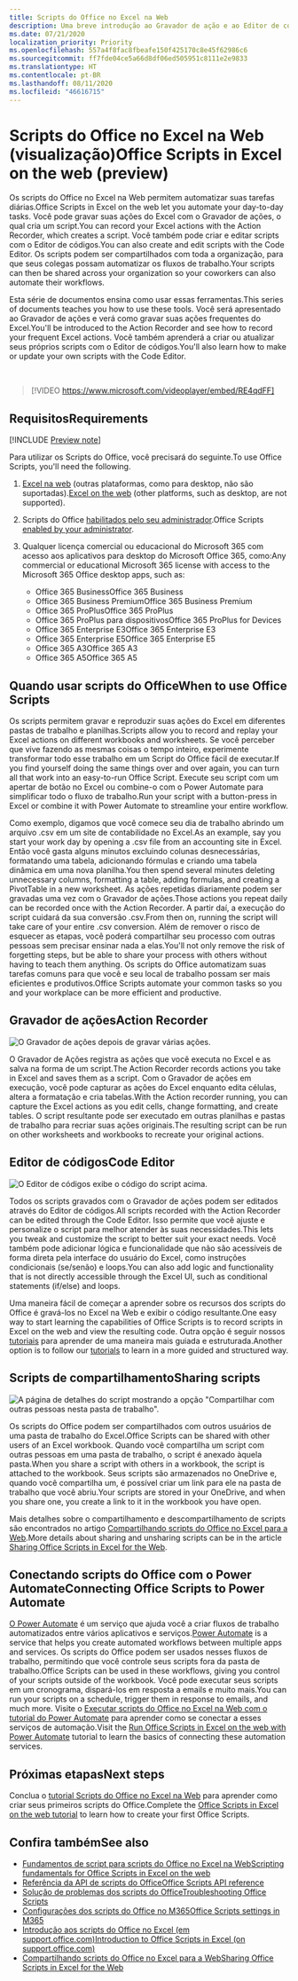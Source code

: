 ```yaml
---
title: Scripts do Office no Excel na Web
description: Uma breve introdução ao Gravador de ação e ao Editor de códigos de scripts do Office.
ms.date: 07/21/2020
localization_priority: Priority
ms.openlocfilehash: 557a4f8fac8fbeafe150f425170c8e45f62986c6
ms.sourcegitcommit: ff7fde04ce5a66d8df06ed505951c8111e2e9833
ms.translationtype: HT
ms.contentlocale: pt-BR
ms.lasthandoff: 08/11/2020
ms.locfileid: "46616715"
---
```

# <a name="office-scripts-in-excel-on-the-web-preview"></a><span data-ttu-id="b1276-103">Scripts do Office no Excel na Web (visualização)</span><span class="sxs-lookup"><span data-stu-id="b1276-103">Office Scripts in Excel on the web (preview)</span></span>

<span data-ttu-id="b1276-104">Os scripts do Office no Excel na Web permitem automatizar suas tarefas diárias.</span><span class="sxs-lookup"><span data-stu-id="b1276-104">Office Scripts in Excel on the web let you automate your day-to-day tasks.</span></span> <span data-ttu-id="b1276-105">Você pode gravar suas ações do Excel com o Gravador de ações, o qual cria um script.</span><span class="sxs-lookup"><span data-stu-id="b1276-105">You can record your Excel actions with the Action Recorder, which creates a script.</span></span> <span data-ttu-id="b1276-106">Você também pode criar e editar scripts com o Editor de códigos.</span><span class="sxs-lookup"><span data-stu-id="b1276-106">You can also create and edit scripts with the Code Editor.</span></span> <span data-ttu-id="b1276-107">Os scripts podem ser compartilhados com toda a organização, para que seus colegas possam automatizar os fluxos de trabalho.</span><span class="sxs-lookup"><span data-stu-id="b1276-107">Your scripts can then be shared across your organization so your coworkers can also automate their workflows.</span></span>

<span data-ttu-id="b1276-108">Esta série de documentos ensina como usar essas ferramentas.</span><span class="sxs-lookup"><span data-stu-id="b1276-108">This series of documents teaches you how to use these tools.</span></span> <span data-ttu-id="b1276-109">Você será apresentado ao Gravador de ações e verá como gravar suas ações frequentes do Excel.</span><span class="sxs-lookup"><span data-stu-id="b1276-109">You'll be introduced to the Action Recorder and see how to record your frequent Excel actions.</span></span> <span data-ttu-id="b1276-110">Você também aprenderá a criar ou atualizar seus próprios scripts com o Editor de códigos.</span><span class="sxs-lookup"><span data-stu-id="b1276-110">You'll also learn how to make or update your own scripts with the Code Editor.</span></span>

<br>

> [!VIDEO https://www.microsoft.com/videoplayer/embed/RE4qdFF]

## <a name="requirements"></a><span data-ttu-id="b1276-111">Requisitos</span><span class="sxs-lookup"><span data-stu-id="b1276-111">Requirements</span></span>

[!INCLUDE [Preview note](../includes/preview-note.md)]

<span data-ttu-id="b1276-112">Para utilizar os Scripts do Office, você precisará do seguinte.</span><span class="sxs-lookup"><span data-stu-id="b1276-112">To use Office Scripts, you'll need the following.</span></span>

1. <span data-ttu-id="b1276-113">[Excel na web](https://www.office.com/launch/excel) (outras plataformas, como para desktop, não são suportadas).</span><span class="sxs-lookup"><span data-stu-id="b1276-113">[Excel on the web](https://www.office.com/launch/excel) (other platforms, such as desktop, are not supported).</span></span>
1. <span data-ttu-id="b1276-114">Scripts do Office [habilitados pelo seu administrador](https://support.office.com/article/office-scripts-settings-in-m365-19d3c51a-6ca2-40ab-978d-60fa49554dcf).</span><span class="sxs-lookup"><span data-stu-id="b1276-114">Office Scripts [enabled by your administrator](https://support.office.com/article/office-scripts-settings-in-m365-19d3c51a-6ca2-40ab-978d-60fa49554dcf).</span></span>
1. <span data-ttu-id="b1276-115">Qualquer licença comercial ou educacional do Microsoft 365 com acesso aos aplicativos para desktop do Microsoft Office 365, como:</span><span class="sxs-lookup"><span data-stu-id="b1276-115">Any commercial or educational Microsoft 365 license with access to the Microsoft 365 Office desktop apps, such as:</span></span>

    - <span data-ttu-id="b1276-116">Office 365 Business</span><span class="sxs-lookup"><span data-stu-id="b1276-116">Office 365 Business</span></span>
    - <span data-ttu-id="b1276-117">Office 365 Business Premium</span><span class="sxs-lookup"><span data-stu-id="b1276-117">Office 365 Business Premium</span></span>
    - <span data-ttu-id="b1276-118">Office 365 ProPlus</span><span class="sxs-lookup"><span data-stu-id="b1276-118">Office 365 ProPlus</span></span>
    - <span data-ttu-id="b1276-119">Office 365 ProPlus para dispositivos</span><span class="sxs-lookup"><span data-stu-id="b1276-119">Office 365 ProPlus for Devices</span></span>
    - <span data-ttu-id="b1276-120">Office 365 Enterprise E3</span><span class="sxs-lookup"><span data-stu-id="b1276-120">Office 365 Enterprise E3</span></span>
    - <span data-ttu-id="b1276-121">Office 365 Enterprise E5</span><span class="sxs-lookup"><span data-stu-id="b1276-121">Office 365 Enterprise E5</span></span>
    - <span data-ttu-id="b1276-122">Office 365 A3</span><span class="sxs-lookup"><span data-stu-id="b1276-122">Office 365 A3</span></span>
    - <span data-ttu-id="b1276-123">Office 365 A5</span><span class="sxs-lookup"><span data-stu-id="b1276-123">Office 365 A5</span></span>

## <a name="when-to-use-office-scripts"></a><span data-ttu-id="b1276-124">Quando usar scripts do Office</span><span class="sxs-lookup"><span data-stu-id="b1276-124">When to use Office Scripts</span></span>

<span data-ttu-id="b1276-125">Os scripts permitem gravar e reproduzir suas ações do Excel em diferentes pastas de trabalho e planilhas.</span><span class="sxs-lookup"><span data-stu-id="b1276-125">Scripts allow you to record and replay your Excel actions on different workbooks and worksheets.</span></span> <span data-ttu-id="b1276-126">Se você perceber que vive fazendo as mesmas coisas o tempo inteiro, experimente transformar todo esse trabalho em um Script do Office fácil de executar.</span><span class="sxs-lookup"><span data-stu-id="b1276-126">If you find yourself doing the same things over and over again, you can turn all that work into an easy-to-run Office Script.</span></span> <span data-ttu-id="b1276-127">Execute seu script com um apertar de botão no Excel ou combine-o com o Power Automate para simplificar todo o fluxo de trabalho.</span><span class="sxs-lookup"><span data-stu-id="b1276-127">Run your script with a button-press in Excel or combine it with Power Automate to streamline your entire workflow.</span></span>

<span data-ttu-id="b1276-128">Como exemplo, digamos que você comece seu dia de trabalho abrindo um arquivo .csv em um site de contabilidade no Excel.</span><span class="sxs-lookup"><span data-stu-id="b1276-128">As an example, say you start your work day by opening a .csv file from an accounting site in Excel.</span></span> <span data-ttu-id="b1276-129">Então você gasta alguns minutos excluindo colunas desnecessárias, formatando uma tabela, adicionando fórmulas e criando uma tabela dinâmica em uma nova planilha.</span><span class="sxs-lookup"><span data-stu-id="b1276-129">You then spend several minutes deleting unnecessary columns, formatting a table, adding formulas, and creating a PivotTable in a new worksheet.</span></span> <span data-ttu-id="b1276-130">As ações repetidas diariamente podem ser gravadas uma vez com o Gravador de ações.</span><span class="sxs-lookup"><span data-stu-id="b1276-130">Those actions you repeat daily can be recorded once with the Action Recorder.</span></span> <span data-ttu-id="b1276-131">A partir daí, a execução do script cuidará da sua conversão .csv.</span><span class="sxs-lookup"><span data-stu-id="b1276-131">From then on, running the script will take care of your entire .csv conversion.</span></span> <span data-ttu-id="b1276-132">Além de remover o risco de esquecer as etapas, você poderá compartilhar seu processo com outras pessoas sem precisar ensinar nada a elas.</span><span class="sxs-lookup"><span data-stu-id="b1276-132">You'll not only remove the risk of forgetting steps, but be able to share your process with others without having to teach them anything.</span></span> <span data-ttu-id="b1276-133">Os scripts do Office automatizam suas tarefas comuns para que você e seu local de trabalho possam ser mais eficientes e produtivos.</span><span class="sxs-lookup"><span data-stu-id="b1276-133">Office Scripts automate your common tasks so you and your workplace can be more efficient and productive.</span></span>

## <a name="action-recorder"></a><span data-ttu-id="b1276-134">Gravador de ações</span><span class="sxs-lookup"><span data-stu-id="b1276-134">Action Recorder</span></span>

![O Gravador de ações depois de gravar várias ações.](../images/action-recorder-intro.png)

<span data-ttu-id="b1276-136">O Gravador de Ações registra as ações que você executa no Excel e as salva na forma de um script.</span><span class="sxs-lookup"><span data-stu-id="b1276-136">The Action Recorder records actions you take in Excel and saves them as a script.</span></span> <span data-ttu-id="b1276-137">Com o Gravador de ações em execução, você pode capturar as ações do Excel enquanto edita células, altera a formatação e cria tabelas.</span><span class="sxs-lookup"><span data-stu-id="b1276-137">With the Action recorder running, you can capture the Excel actions as you edit cells, change formatting, and create tables.</span></span> <span data-ttu-id="b1276-138">O script resultante pode ser executado em outras planilhas e pastas de trabalho para recriar suas ações originais.</span><span class="sxs-lookup"><span data-stu-id="b1276-138">The resulting script can be run on other worksheets and workbooks to recreate your original actions.</span></span>

## <a name="code-editor"></a><span data-ttu-id="b1276-139">Editor de códigos</span><span class="sxs-lookup"><span data-stu-id="b1276-139">Code Editor</span></span>

![O Editor de códigos exibe o código do script acima.](../images/code-editor-intro.png)

<span data-ttu-id="b1276-141">Todos os scripts gravados com o Gravador de ações podem ser editados através do Editor de códigos.</span><span class="sxs-lookup"><span data-stu-id="b1276-141">All scripts recorded with the Action Recorder can be edited through the Code Editor.</span></span> <span data-ttu-id="b1276-142">Isso permite que você ajuste e personalize o script para melhor atender às suas necessidades.</span><span class="sxs-lookup"><span data-stu-id="b1276-142">This lets you tweak and customize the script to better suit your exact needs.</span></span> <span data-ttu-id="b1276-143">Você também pode adicionar lógica e funcionalidade que não são acessíveis de forma direta pela interface do usuário do Excel, como instruções condicionais (se/senão) e loops.</span><span class="sxs-lookup"><span data-stu-id="b1276-143">You can also add logic and functionality that is not directly accessible through the Excel UI, such as conditional statements (if/else) and loops.</span></span>

<span data-ttu-id="b1276-144">Uma maneira fácil de começar a aprender sobre os recursos dos scripts do Office é gravá-los no Excel na Web e exibir o código resultante.</span><span class="sxs-lookup"><span data-stu-id="b1276-144">One easy way to start learning the capabilities of Office Scripts is to record scripts in Excel on the web and view the resulting code.</span></span> <span data-ttu-id="b1276-145">Outra opção é seguir nossos [tutoriais](../tutorials/excel-tutorial.md) para aprender de uma maneira mais guiada e estruturada.</span><span class="sxs-lookup"><span data-stu-id="b1276-145">Another option is to follow our [tutorials](../tutorials/excel-tutorial.md) to learn in a more guided and structured way.</span></span>

## <a name="sharing-scripts"></a><span data-ttu-id="b1276-146">Scripts de compartilhamento</span><span class="sxs-lookup"><span data-stu-id="b1276-146">Sharing scripts</span></span>

![A página de detalhes do script mostrando a opção "Compartilhar com outras pessoas nesta pasta de trabalho".](../images/script-sharing.png)

<span data-ttu-id="b1276-148">Os scripts do Office podem ser compartilhados com outros usuários de uma pasta de trabalho do Excel.</span><span class="sxs-lookup"><span data-stu-id="b1276-148">Office Scripts can be shared with other users of an Excel workbook.</span></span> <span data-ttu-id="b1276-149">Quando você compartilha um script com outras pessoas em uma pasta de trabalho, o script é anexado àquela pasta.</span><span class="sxs-lookup"><span data-stu-id="b1276-149">When you share a script with others in a workbook, the script is attached to the workbook.</span></span> <span data-ttu-id="b1276-150">Seus scripts são armazenados no OneDrive e, quando você compartilha um, é possível criar um link para ele na pasta de trabalho que você abriu.</span><span class="sxs-lookup"><span data-stu-id="b1276-150">Your scripts are stored in your OneDrive, and when you share one, you create a link to it in the workbook you have open.</span></span>

<span data-ttu-id="b1276-151">Mais detalhes sobre o compartilhamento e descompartilhamento de scripts são encontrados no artigo [Compartilhando scripts do Office no Excel para a Web](https://support.microsoft.com/office/sharing-office-scripts-in-excel-for-the-web-226eddbc-3a44-4540-acfe-fccda3d1122b?storagetype=live&ui=en-US&rs=en-US&ad=US).</span><span class="sxs-lookup"><span data-stu-id="b1276-151">More details about sharing and unsharing scripts can be in the article [Sharing Office Scripts in Excel for the Web](https://support.microsoft.com/office/sharing-office-scripts-in-excel-for-the-web-226eddbc-3a44-4540-acfe-fccda3d1122b?storagetype=live&ui=en-US&rs=en-US&ad=US).</span></span>

## <a name="connecting-office-scripts-to-power-automate"></a><span data-ttu-id="b1276-152">Conectando scripts do Office com o Power Automate</span><span class="sxs-lookup"><span data-stu-id="b1276-152">Connecting Office Scripts to Power Automate</span></span>

<span data-ttu-id="b1276-153">[O Power Automate](https://flow.microsoft.com/) é um serviço que ajuda você a criar fluxos de trabalho automatizados entre vários aplicativos e serviços.</span><span class="sxs-lookup"><span data-stu-id="b1276-153">[Power Automate](https://flow.microsoft.com/) is a service that helps you create automated workflows between multiple apps and services.</span></span> <span data-ttu-id="b1276-154">Os scripts do Office podem ser usados nesses fluxos de trabalho, permitindo que você controle seus scripts fora da pasta de trabalho.</span><span class="sxs-lookup"><span data-stu-id="b1276-154">Office Scripts can be used in these workflows, giving you control of your scripts outside of the workbook.</span></span> <span data-ttu-id="b1276-155">Você pode executar seus scripts em um cronograma, dispará-los em resposta a emails e muito mais.</span><span class="sxs-lookup"><span data-stu-id="b1276-155">You can run your scripts on a schedule, trigger them in response to emails, and much more.</span></span> <span data-ttu-id="b1276-156">Visite o [Executar scripts do Office no Excel na Web com o tutorial do Power Automate](../tutorials/excel-power-automate-manual.md) para aprender como se conectar a esses serviços de automação.</span><span class="sxs-lookup"><span data-stu-id="b1276-156">Visit the [Run Office Scripts in Excel on the web with Power Automate](../tutorials/excel-power-automate-manual.md) tutorial to learn the basics of connecting these automation services.</span></span>

## <a name="next-steps"></a><span data-ttu-id="b1276-157">Próximas etapas</span><span class="sxs-lookup"><span data-stu-id="b1276-157">Next steps</span></span>

<span data-ttu-id="b1276-158">Conclua o [tutorial Scripts do Office no Excel na Web](../tutorials/excel-tutorial.md) para aprender como criar seus primeiros scripts do Office.</span><span class="sxs-lookup"><span data-stu-id="b1276-158">Complete the [Office Scripts in Excel on the web tutorial](../tutorials/excel-tutorial.md) to learn how to create your first Office Scripts.</span></span>

## <a name="see-also"></a><span data-ttu-id="b1276-159">Confira também</span><span class="sxs-lookup"><span data-stu-id="b1276-159">See also</span></span>

- [<span data-ttu-id="b1276-160">Fundamentos de script para scripts do Office no Excel na Web</span><span class="sxs-lookup"><span data-stu-id="b1276-160">Scripting fundamentals for Office Scripts in Excel on the web</span></span>](../develop/scripting-fundamentals.md)
- [<span data-ttu-id="b1276-161">Referência da API de scripts do Office</span><span class="sxs-lookup"><span data-stu-id="b1276-161">Office Scripts API reference</span></span>](/javascript/api/office-scripts/overview)
- [<span data-ttu-id="b1276-162">Solução de problemas dos scripts do Office</span><span class="sxs-lookup"><span data-stu-id="b1276-162">Troubleshooting Office Scripts</span></span>](../testing/troubleshooting.md)
- [<span data-ttu-id="b1276-163">Configurações dos scripts do Office no M365</span><span class="sxs-lookup"><span data-stu-id="b1276-163">Office Scripts settings in M365</span></span>](https://support.office.com/article/office-scripts-settings-in-m365-19d3c51a-6ca2-40ab-978d-60fa49554dcf)
- [<span data-ttu-id="b1276-164">Introdução aos scripts do Office no Excel (em support.office.com)</span><span class="sxs-lookup"><span data-stu-id="b1276-164">Introduction to Office Scripts in Excel (on support.office.com)</span></span>](https://support.office.com/article/introduction-to-office-scripts-in-excel-9fbe283d-adb8-4f13-a75b-a81c6baf163a)
- [<span data-ttu-id="b1276-165">Compartilhando scripts do Office no Excel para a Web</span><span class="sxs-lookup"><span data-stu-id="b1276-165">Sharing Office Scripts in Excel for the Web</span></span>](https://support.microsoft.com/office/sharing-office-scripts-in-excel-for-the-web-226eddbc-3a44-4540-acfe-fccda3d1122b?storagetype=live&ui=en-US&rs=en-US&ad=US)

